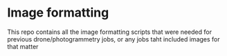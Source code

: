 # Image formatting
This repo contains all the image formatting scripts that were needed for previous drone/photogrammetry jobs, or any jobs taht included images for that matter

